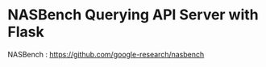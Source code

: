 # NASBench Querying API Server with Flask


NASBench : https://github.com/google-research/nasbench

